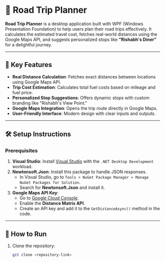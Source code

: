 # 🚗 Road Trip Planner

**Road Trip Planner** is a desktop application built with WPF (Windows Presentation Foundation) to help users plan their road trips effectively. It calculates the estimated travel cost, fetches real-world distances using the Google Maps API, and suggests personalized stops like **"Rishabh's Diner"** for a delightful journey.

---

## 🌟 Key Features

- **Real Distance Calculation**: Fetches exact distances between locations using Google Maps API.
- **Trip Cost Estimation**: Calculates total fuel costs based on mileage and fuel price.
- **Personalized Stop Suggestions**: Offers dynamic stops with custom branding like "Rishabh's View Point."
- **Google Maps Integration**: Opens the trip route directly in Google Maps.
- **User-Friendly Interface**: Modern design with clear inputs and outputs.

---

## 🛠️ Setup Instructions

### Prerequisites
1. **Visual Studio**: Install [Visual Studio](https://visualstudio.microsoft.com/) with the `.NET Desktop Development` workload.
2. **Newtonsoft.Json**: Install this package to handle JSON responses.
   - In Visual Studio, go to `Tools > NuGet Package Manager > Manage NuGet Packages for Solution`.
   - Search for **Newtonsoft.Json** and install it.
3. **Google Maps API Key**:
   - Go to [Google Cloud Console](https://console.cloud.google.com/).
   - Enable the **Distance Matrix API**.
   - Create an API key and add it to the `GetDistanceAsync()` method in the code.

---

## 🚀 How to Run

1. Clone the repository:
   ```bash
   git clone <repository-link>
